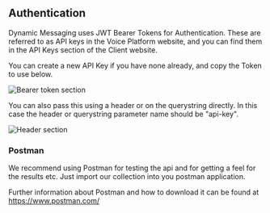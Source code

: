 ## Authentication
Dynamic Messaging uses JWT Bearer Tokens for Authentication. These are referred to as API keys in the Voice Platform website, and you can find them in the API Keys section of the Client website.

You can create a new API Key if you have none already, and copy the Token to use below.

![Bearer token section](/img/bearertoken.png)

You can also pass this using a header or on the querystring directly. In this case the header or querystring parameter name should be "api-key".

![Header section](/img/headerapikey.png)

### Postman

We recommend using Postman for testing the api and for getting a feel for the results etc. Just import our collection into you postman application.

Further information about Postman and how to download it can be found at https://www.postman.com/
